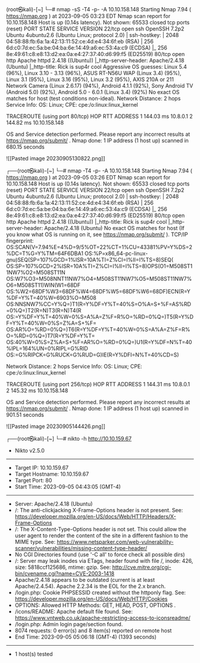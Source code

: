 (root㉿kali)-[~]
└─# nmap -sS -T4 -p- -A 10.10.158.148
Starting Nmap 7.94 ( https://nmap.org ) at 2023-09-05 03:23 EDT
Nmap scan report for 10.10.158.148
Host is up (0.14s latency).
Not shown: 65533 closed tcp ports (reset)
PORT   STATE SERVICE VERSION
22/tcp open  ssh     OpenSSH 7.2p2 Ubuntu 4ubuntu2.6 (Ubuntu Linux; protocol 2.0)
| ssh-hostkey: 
|   2048 04:58:88:fb:6a:1a:42:13:11:52:ce:4d:e4:34:6f:eb (RSA)
|   256 6d:c0:7d:ec:5a:be:04:ba:6e:14:49:a6:ec:53:4a:c9 (ECDSA)
|_  256 8e:49:61:c8:e8:13:d2:ea:0a:e4:27:37:40:d6:99:f5 (ED25519)
80/tcp open  http    Apache httpd 2.4.18 ((Ubuntu))
|_http-server-header: Apache/2.4.18 (Ubuntu)
|_http-title: Rick is sup4r cool
Aggressive OS guesses: Linux 5.4 (96%), Linux 3.10 - 3.13 (96%), ASUS RT-N56U WAP (Linux 3.4) (95%), Linux 3.1 (95%), Linux 3.16 (95%), Linux 3.2 (95%), AXIS 210A or 211 Network Camera (Linux 2.6.17) (94%), Android 4.1.1 (92%), Sony Android TV (Android 5.0) (92%), Android 5.0 - 6.0.1 (Linux 3.4) (92%)
No exact OS matches for host (test conditions non-ideal).
Network Distance: 2 hops
Service Info: OS: Linux; CPE: cpe:/o:linux:linux_kernel

TRACEROUTE (using port 80/tcp)
HOP RTT       ADDRESS
1   144.03 ms 10.8.0.1
2   144.82 ms 10.10.158.148

OS and Service detection performed. Please report any incorrect results at https://nmap.org/submit/ .
Nmap done: 1 IP address (1 host up) scanned in 680.15 seconds


![[Pasted image 20230905130822.png]]


┌──(root㉿kali)-[~]
└─# nmap -T4 -p- -A 10.10.158.148
Starting Nmap 7.94 ( https://nmap.org ) at 2023-09-05 03:26 EDT
Nmap scan report for 10.10.158.148
Host is up (0.14s latency).
Not shown: 65533 closed tcp ports (reset)
PORT   STATE SERVICE VERSION
22/tcp open  ssh     OpenSSH 7.2p2 Ubuntu 4ubuntu2.6 (Ubuntu Linux; protocol 2.0)
| ssh-hostkey: 
|   2048 04:58:88:fb:6a:1a:42:13:11:52:ce:4d:e4:34:6f:eb (RSA)
|   256 6d:c0:7d:ec:5a:be:04:ba:6e:14:49:a6:ec:53:4a:c9 (ECDSA)
|_  256 8e:49:61:c8:e8:13:d2:ea:0a:e4:27:37:40:d6:99:f5 (ED25519)
80/tcp open  http    Apache httpd 2.4.18 ((Ubuntu))
|_http-title: Rick is sup4r cool
|_http-server-header: Apache/2.4.18 (Ubuntu)
No exact OS matches for host (If you know what OS is running on it, see https://nmap.org/submit/ ).
TCP/IP fingerprint:
OS:SCAN(V=7.94%E=4%D=9/5%OT=22%CT=1%CU=43381%PV=Y%DS=2%DC=T%G=Y%TM=64F6DBA1
OS:%P=x86_64-pc-linux-gnu)SEQ(SP=107%GCD=1%ISR=10A%TI=Z%CI=I%II=I%TS=8)SEQ(
OS:SP=107%GCD=2%ISR=10A%TI=Z%CI=I%II=I%TS=8)OPS(O1=M508ST11NW7%O2=M508ST11N
OS:W7%O3=M508NNT11NW7%O4=M508ST11NW7%O5=M508ST11NW7%O6=M508ST11)WIN(W1=68DF
OS:%W2=68DF%W3=68DF%W4=68DF%W5=68DF%W6=68DF)ECN(R=Y%DF=Y%T=40%W=6903%O=M508
OS:NNSNW7%CC=Y%Q=)T1(R=Y%DF=Y%T=40%S=O%A=S+%F=AS%RD=0%Q=)T2(R=N)T3(R=N)T4(R
OS:=Y%DF=Y%T=40%W=0%S=A%A=Z%F=R%O=%RD=0%Q=)T5(R=Y%DF=Y%T=40%W=0%S=Z%A=S+%F=
OS:AR%O=%RD=0%Q=)T6(R=Y%DF=Y%T=40%W=0%S=A%A=Z%F=R%O=%RD=0%Q=)T7(R=Y%DF=Y%T=
OS:40%W=0%S=Z%A=S+%F=AR%O=%RD=0%Q=)U1(R=Y%DF=N%T=40%IPL=164%UN=0%RIPL=G%RID
OS:=G%RIPCK=G%RUCK=G%RUD=G)IE(R=Y%DFI=N%T=40%CD=S)

Network Distance: 2 hops
Service Info: OS: Linux; CPE: cpe:/o:linux:linux_kernel

TRACEROUTE (using port 256/tcp)
HOP RTT       ADDRESS
1   144.31 ms 10.8.0.1
2   145.32 ms 10.10.158.148

OS and Service detection performed. Please report any incorrect results at https://nmap.org/submit/ .
Nmap done: 1 IP address (1 host up) scanned in 901.51 seconds

![[Pasted image 20230905144426.png]]

┌──(root㉿kali)-[~]
└─# nikto -h http://10.10.159.67
- Nikto v2.5.0
---------------------------------------------------------------------------
+ Target IP:          10.10.159.67
+ Target Hostname:    10.10.159.67
+ Target Port:        80
+ Start Time:         2023-09-05 04:43:05 (GMT-4)
---------------------------------------------------------------------------
+ Server: Apache/2.4.18 (Ubuntu)
+ /: The anti-clickjacking X-Frame-Options header is not present. See: https://developer.mozilla.org/en-US/docs/Web/HTTP/Headers/X-Frame-Options
+ /: The X-Content-Type-Options header is not set. This could allow the user agent to render the content of the site in a different fashion to the MIME type. See: https://www.netsparker.com/web-vulnerability-scanner/vulnerabilities/missing-content-type-header/
+ No CGI Directories found (use '-C all' to force check all possible dirs)
+ /: Server may leak inodes via ETags, header found with file /, inode: 426, size: 5818ccf125686, mtime: gzip. See: http://cve.mitre.org/cgi-bin/cvename.cgi?name=CVE-2003-1418
+ Apache/2.4.18 appears to be outdated (current is at least Apache/2.4.54). Apache 2.2.34 is the EOL for the 2.x branch.
+ /login.php: Cookie PHPSESSID created without the httponly flag. See: https://developer.mozilla.org/en-US/docs/Web/HTTP/Cookies
+ OPTIONS: Allowed HTTP Methods: GET, HEAD, POST, OPTIONS .
+ /icons/README: Apache default file found. See: https://www.vntweb.co.uk/apache-restricting-access-to-iconsreadme/
+ /login.php: Admin login page/section found.
+ 8074 requests: 0 error(s) and 8 item(s) reported on remote host
+ End Time:           2023-09-05 05:06:18 (GMT-4) (1393 seconds)
---------------------------------------------------------------------------
+ 1 host(s) tested


